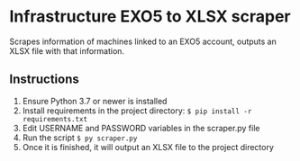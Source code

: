 # Infrastructure EXO5 to XLSX scraper
Scrapes information of machines linked to an EXO5 account, outputs an XLSX file with that information.

## Instructions
1. Ensure Python 3.7 or newer is installed
2. Install requirements in the project directory:
`$ pip install -r requirements.txt`
3. Edit USERNAME and PASSWORD variables in the scraper.py file
4. Run the script
`$ py scraper.py`
5. Once it is finished, it will output an XLSX file to the project directory
